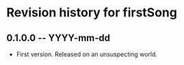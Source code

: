# Revision history for firstSong

## 0.1.0.0 -- YYYY-mm-dd

* First version. Released on an unsuspecting world.

